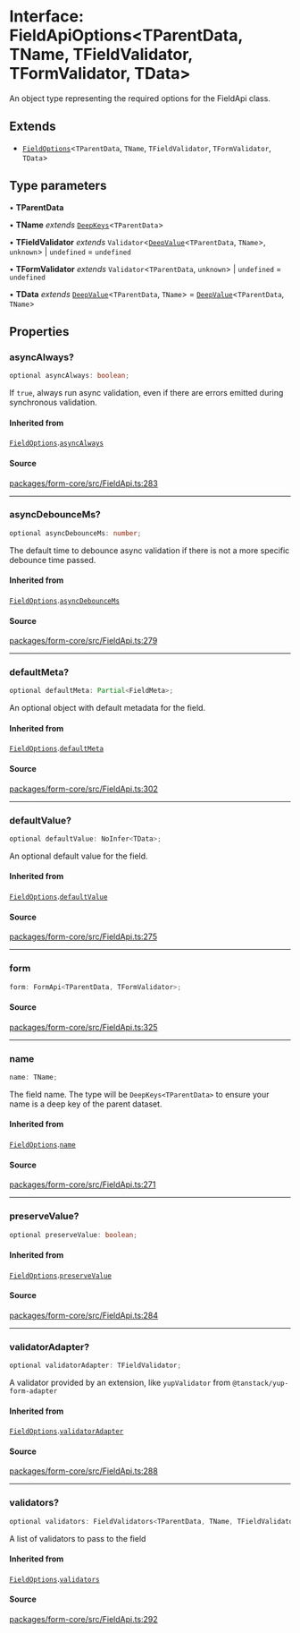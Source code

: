 # Interface: FieldApiOptions\<TParentData, TName, TFieldValidator, TFormValidator, TData\>

An object type representing the required options for the FieldApi class.

## Extends

- [`FieldOptions`](Interface.FieldOptions.md)\<`TParentData`, `TName`, `TFieldValidator`, `TFormValidator`, `TData`\>

## Type parameters

• **TParentData**

• **TName** *extends* [`DeepKeys`](Type.DeepKeys.md)\<`TParentData`\>

• **TFieldValidator** *extends* `Validator`\<[`DeepValue`](Type.DeepValue.md)\<`TParentData`, `TName`\>, `unknown`\> \| `undefined` = `undefined`

• **TFormValidator** *extends* `Validator`\<`TParentData`, `unknown`\> \| `undefined` = `undefined`

• **TData** *extends* [`DeepValue`](Type.DeepValue.md)\<`TParentData`, `TName`\> = [`DeepValue`](Type.DeepValue.md)\<`TParentData`, `TName`\>

## Properties

### asyncAlways?

```ts
optional asyncAlways: boolean;
```

If `true`, always run async validation, even if there are errors emitted during synchronous validation.

#### Inherited from

[`FieldOptions`](Interface.FieldOptions.md).[`asyncAlways`](Interface.FieldOptions.md#asyncalways)

#### Source

[packages/form-core/src/FieldApi.ts:283](https://github.com/TanStack/form/blob/5aaf73c63cd794485f5bed1e917a8daa05a297dc/packages/form-core/src/FieldApi.ts#L283)

***

### asyncDebounceMs?

```ts
optional asyncDebounceMs: number;
```

The default time to debounce async validation if there is not a more specific debounce time passed.

#### Inherited from

[`FieldOptions`](Interface.FieldOptions.md).[`asyncDebounceMs`](Interface.FieldOptions.md#asyncdebouncems)

#### Source

[packages/form-core/src/FieldApi.ts:279](https://github.com/TanStack/form/blob/5aaf73c63cd794485f5bed1e917a8daa05a297dc/packages/form-core/src/FieldApi.ts#L279)

***

### defaultMeta?

```ts
optional defaultMeta: Partial<FieldMeta>;
```

An optional object with default metadata for the field.

#### Inherited from

[`FieldOptions`](Interface.FieldOptions.md).[`defaultMeta`](Interface.FieldOptions.md#defaultmeta)

#### Source

[packages/form-core/src/FieldApi.ts:302](https://github.com/TanStack/form/blob/5aaf73c63cd794485f5bed1e917a8daa05a297dc/packages/form-core/src/FieldApi.ts#L302)

***

### defaultValue?

```ts
optional defaultValue: NoInfer<TData>;
```

An optional default value for the field.

#### Inherited from

[`FieldOptions`](Interface.FieldOptions.md).[`defaultValue`](Interface.FieldOptions.md#defaultvalue)

#### Source

[packages/form-core/src/FieldApi.ts:275](https://github.com/TanStack/form/blob/5aaf73c63cd794485f5bed1e917a8daa05a297dc/packages/form-core/src/FieldApi.ts#L275)

***

### form

```ts
form: FormApi<TParentData, TFormValidator>;
```

#### Source

[packages/form-core/src/FieldApi.ts:325](https://github.com/TanStack/form/blob/5aaf73c63cd794485f5bed1e917a8daa05a297dc/packages/form-core/src/FieldApi.ts#L325)

***

### name

```ts
name: TName;
```

The field name. The type will be `DeepKeys<TParentData>` to ensure your name is a deep key of the parent dataset.

#### Inherited from

[`FieldOptions`](Interface.FieldOptions.md).[`name`](Interface.FieldOptions.md#name)

#### Source

[packages/form-core/src/FieldApi.ts:271](https://github.com/TanStack/form/blob/5aaf73c63cd794485f5bed1e917a8daa05a297dc/packages/form-core/src/FieldApi.ts#L271)

***

### preserveValue?

```ts
optional preserveValue: boolean;
```

#### Inherited from

[`FieldOptions`](Interface.FieldOptions.md).[`preserveValue`](Interface.FieldOptions.md#preservevalue)

#### Source

[packages/form-core/src/FieldApi.ts:284](https://github.com/TanStack/form/blob/5aaf73c63cd794485f5bed1e917a8daa05a297dc/packages/form-core/src/FieldApi.ts#L284)

***

### validatorAdapter?

```ts
optional validatorAdapter: TFieldValidator;
```

A validator provided by an extension, like `yupValidator` from `@tanstack/yup-form-adapter`

#### Inherited from

[`FieldOptions`](Interface.FieldOptions.md).[`validatorAdapter`](Interface.FieldOptions.md#validatoradapter)

#### Source

[packages/form-core/src/FieldApi.ts:288](https://github.com/TanStack/form/blob/5aaf73c63cd794485f5bed1e917a8daa05a297dc/packages/form-core/src/FieldApi.ts#L288)

***

### validators?

```ts
optional validators: FieldValidators<TParentData, TName, TFieldValidator, TFormValidator, TData>;
```

A list of validators to pass to the field

#### Inherited from

[`FieldOptions`](Interface.FieldOptions.md).[`validators`](Interface.FieldOptions.md#validators)

#### Source

[packages/form-core/src/FieldApi.ts:292](https://github.com/TanStack/form/blob/5aaf73c63cd794485f5bed1e917a8daa05a297dc/packages/form-core/src/FieldApi.ts#L292)
